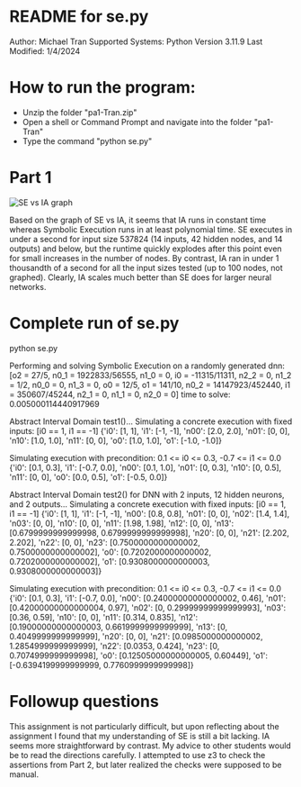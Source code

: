 # README for se.py
Author: Michael Tran
Supported Systems: Python Version 3.11.9
Last Modified: 1/4/2024


# How to run the program:
- Unzip the folder "pa1-Tran.zip"
- Open a shell or Command Prompt and navigate into the folder "pa1-Tran"
- Type the command "python se.py"

# Part 1
![SE vs IA graph](https://github.com/user-attachments/assets/1df7740f-45a9-4950-b4f8-1279a386eb2f)


Based on the graph of SE vs IA, it seems that IA runs in constant time whereas Symbolic Execution runs in at least polynomial time. SE executes in under a second for input size 537824 (14 inputs, 42 hidden nodes, and 14 outputs) and below, but the runtime quickly explodes after this point even for small increases in the number of nodes. By contrast, IA ran in under 1 thousandth of a second for all the input sizes tested (up to 100 nodes, not graphed). Clearly, IA scales much better than SE does for larger neural networks.

# Complete run of se.py
python se.py

Performing and solving Symbolic Execution on a randomly generated dnn:
[o2 = 27/5,
 n0_1 = 1922833/56555,
 n1_0 = 0,
 i0 = -11315/11311,
 n2_2 = 0,
 n1_2 = 1/2,
 n0_0 = 0,
 n1_3 = 0,
 o0 = 12/5,
 o1 = 141/10,
 n0_2 = 14147923/452440,
 i1 = 350607/45244,
 n2_1 = 0,
 n1_1 = 0,
 n2_0 = 0]
time to solve:  0.005000114440917969

Abstract Interval Domain test1()...
Simulating a concrete execution with fixed inputs: [i0 == 1, i1 == -1]
{'i0': [1, 1], 'i1': [-1, -1], 'n00': [2.0, 2.0], 'n01': [0, 0], 'n10': [1.0, 1.0], 'n11': [0, 0], 'o0': [1.0, 1.0], 'o1': [-1.0, -1.0]}

Simulating execution with precondition:  0.1 <= i0 <= 0.3, -0.7 <= i1 <= 0.0
{'i0': [0.1, 0.3], 'i1': [-0.7, 0.0], 'n00': [0.1, 1.0], 'n01': [0, 0.3], 'n10': [0, 0.5], 'n11': [0, 0], 'o0': [0.0, 0.5], 'o1': [-0.5, 0.0]}

Abstract Interval Domain test2() for DNN with 2 inputs, 12 hidden neurons, and 2 outputs...
Simulating a concrete execution with fixed inputs: [i0 == 1, i1 == -1]
{'i0': [1, 1], 'i1': [-1, -1], 'n00': [0.8, 0.8], 'n01': [0, 0], 'n02': [1.4, 1.4], 'n03': [0, 0], 'n10': [0, 0], 'n11': [1.98, 1.98], 'n12': [0, 0], 'n13': [0.6799999999999998, 0.6799999999999998], 'n20': [0, 0], 'n21': [2.202, 2.202], 'n22': [0, 0], 'n23': [0.7500000000000002, 0.7500000000000002], 'o0': [0.7202000000000002, 0.7202000000000002], 'o1': [0.9308000000000003, 0.9308000000000003]}

Simulating execution with precondition:  0.1 <= i0 <= 0.3, -0.7 <= i1 <= 0.0
{'i0': [0.1, 0.3], 'i1': [-0.7, 0.0], 'n00': [0.24000000000000002, 0.46], 'n01': [0.42000000000000004, 0.97], 'n02': [0, 0.29999999999999993], 'n03': [0.36, 0.59], 'n10': [0, 0], 'n11': [0.314, 0.835], 'n12': [0.19000000000000003, 0.6619999999999999], 'n13': [0, 0.4049999999999999], 'n20': [0, 0], 'n21': [0.0985000000000002, 1.2854999999999999], 'n22': [0.0353, 0.424], 'n23': [0, 0.7074999999999998], 'o0': [0.12505000000000005, 0.60449], 'o1': [-0.6394199999999999, 0.7760999999999998]}

# Followup questions
This assignment is not particularly difficult, but upon reflecting about the assignment I found that my understanding of SE is still a bit lacking. IA seems more straightforward by contrast.
My advice to other students would be to read the directions carefully. I attempted to use z3 to check the assertions from Part 2, but later realized the checks were supposed to be manual.





